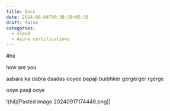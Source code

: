 ```yaml
---
title: Docs
date: 2024-06-04T00:38:39+05:30
draft: false
categories:
  - cloud
  - Azure certifications
---
```


#hii

how are you


aabara ka dabra 
dsadas
ooyee papaji
buibhker
gergerger
rgerge

ooye paaji ooye



!(hii)[Pasted image 20240917174448.png]]